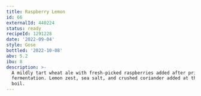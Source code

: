 ```yaml
---
title: Raspberry Lemon
id: 66
externalId: 440224
status: ready
recipeId: 1291228
date: '2022-09-04'
style: Gose
bottled: '2022-10-08'
abv: 5.2
ibu: 8
description: >-
  A mildly tart wheat ale with fresh-picked raspberries added after primary
  fermentation. Lemon zest, sea salt, and crushed coriander added at the end of
  boil.
---
```

